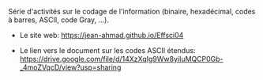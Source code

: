 Série d'activités sur le codage de l'information (binaire, hexadécimal, codes à barres, ASCII, code Gray, ...).

- Le site web: https://jean-ahmad.github.io/Effsci04

- Le lien vers le document sur les codes ASCII étendus:
https://drive.google.com/file/d/14XzXqIg9Ww8yiIuMQCP0Gb-_4moZVqcD/view?usp=sharing
